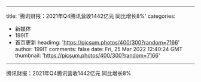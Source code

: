 
---
title: '腾讯财报：2021年Q4腾讯营收1442亿元 同比增长8%'
categories: 
 - 新媒体
 - 199IT
 - 首页更新
headimg: 'https://picsum.photos/400/300?random=7166'
author: 199IT
comments: false
date: Fri, 25 Mar 2022 12:40:24 GMT
thumbnail: 'https://picsum.photos/400/300?random=7166'
---

<div>   
腾讯财报：2021年Q4腾讯营收1442亿元 同比增长8%  
</div>
            